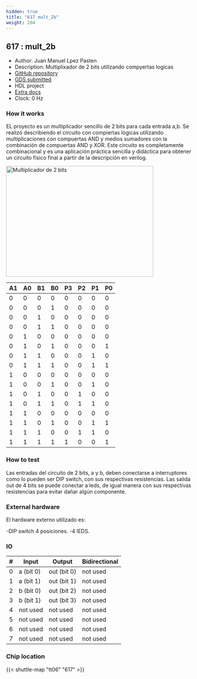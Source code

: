 ```yaml
---
hidden: true
title: "617 mult_2b"
weight: 204
---
```


## 617 : mult_2b

* Author: Juan Manuel Lpez Pasten
* Description: Multiplixador de 2 bits utilizando compyertas logicas
* [GitHub repository](https://github.com/JuanManuelLopezPasten/Multiplicador-2-bits)
* [GDS submitted](https://github.com/JuanManuelLopezPasten/Multiplicador-2-bits/actions/runs/8671131120)
* HDL project
* [Extra docs](None)
* Clock: 0 Hz

<!---

This file is used to generate your project datasheet. Please fill in the information below and delete any unused
sections.

You can also include images in this folder and reference them in the markdown. Each image must be less than
512 kb in size, and the combined size of all images must be less than 1 MB.
-->


### How it works

EL proyecto es un multiplicador sencillo de 2 bits para cada entrada a,b. Se realizó describiendo el circuito con compiertas lógicas utilizando multiplicaciones con compuertas AND y medios sumadores con la combinación de compuertas AND y XOR. Este circuito es completamente combinacional y es una aplicación práctica sencilla y didáctica para obtener un circuito físico final a partir de la descripción en verilog.

<img src="mult_2b_1.png" alt="Multiplicador de 2 bits" width="400" height="300">


|  A1  |  A0  |  B1  |  B0  |  P3  |  P2  |  P1  |  P0  |
| ---- | ---- | ---- | ---- | ---- | ---- | ---- | ---- |
|   0  |   0  |   0  |   0  |   0  |   0  |   0  |   0  |
|   0  |   0  |   0  |   1  |   0  |   0  |   0  |   0  |
|   0  |   0  |   1  |   0  |   0  |   0  |   0  |   0  |
|   0  |   0  |   1  |   1  |   0  |   0  |   0  |   0  |
|   0  |   1  |   0  |   0  |   0  |   0  |   0  |   0  |
|   0  |   1  |   0  |   1  |   0  |   0  |   0  |   1  |
|   0  |   1  |   1  |   0  |   0  |   0  |   1  |   0  |
|   0  |   1  |   1  |   1  |   0  |   0  |   1  |   1  |
|   1  |   0  |   0  |   0  |   0  |   0  |   0  |   0  |
|   1  |   0  |   0  |   1  |   0  |   0  |   1  |   0  |
|   1  |   0  |   1  |   0  |   0  |   1  |   0  |   0  |
|   1  |   0  |   1  |   1  |   0  |   1  |   1  |   0  |
|   1  |   1  |   0  |   0  |   0  |   0  |   0  |   0  |
|   1  |   1  |   0  |   1  |   0  |   0  |   1  |   1  |
|   1  |   1  |   1  |   0  |   0  |   1  |   1  |   0  |
|   1  |   1  |   1  |   1  |   1  |   0  |   0  |   1  |

### How to test

Las entradas del circuito de 2 bits, a y b, deben conectarse a interruptores como lo pueden ser DIP switch, con sus respectivas resistencias. Las salida out de 4 bits se puede conectar a leds, de igual manera con sus respectivas resistencias para evitar dañar algún componente.

### External hardware

El hardware externo utilizado es:

-DIP switch 4 posiciones.
-4 lEDS.


### IO

| # | Input          | Output         | Bidirectional   |
| - | -------------- | -------------- | --------------- |
| 0 | a (bit 0) | out (bit 0) | not used |
| 1 | a (bit 1) | out (bit 1) | not used |
| 2 | b (bit 0) | out (bit 2) | not used |
| 3 | b (bit 1) | out (bit 3) | not used |
| 4 | not used | not used | not used |
| 5 | not used | not used | not used |
| 6 | not used | not used | not used |
| 7 | not used | not used | not used |

### Chip location

{{< shuttle-map "tt06" "617" >}}
